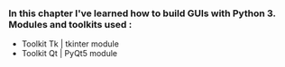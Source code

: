 ### In this chapter I've learned how to build GUIs with Python 3. Modules and toolkits used :
* Toolkit Tk | tkinter module
* Toolkit Qt | PyQt5 module 
